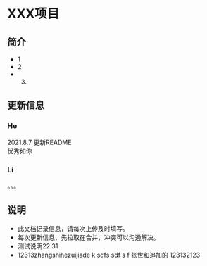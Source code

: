 # XXX项目

## 简介
- 1
- 2
- 3.

## 更新信息
### He
2021.8.7 更新README<br>
优秀如你
### Li

。。。

## 说明
* 此文档记录信息，请每次上传及时填写。
* 每次更新信息，先拉取在合并，冲突可以沟通解决。
* 测试说明22.31
* 12313zhangshihezuijiade k
sdfs
sdf
s
f
张世和追加的
123132123